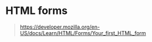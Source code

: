 # HTML forms
> https://developer.mozilla.org/en-US/docs/Learn/HTML/Forms/Your_first_HTML_form

<!--TODO: OPTIONAL - NOT REQUIRED FOR CREDIT-->
